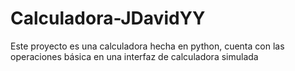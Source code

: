 # Calculadora-JDavidYY
Este proyecto es una calculadora hecha en python, cuenta con las operaciones básica en una interfaz de calculadora simulada
